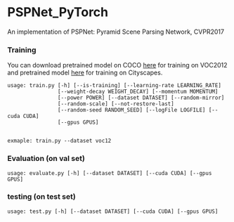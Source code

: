 # PSPNet_PyTorch
An implementation of PSPNet: Pyramid Scene Parsing Network, CVPR2017

### Training

You can download pretrained model on COCO [here](https://pan.baidu.com/s/1iLGtw1byy0rIIZJ5MHrpOg) for training on VOC2012 and pretrained model  [here](https://pan.baidu.com/s/1vTdzYcTnfJ2XT2996JZedg) for training on Cityscapes.

```
usage: train.py [-h] [--is-training] [--learning-rate LEARNING_RATE]
                [--weight-decay WEIGHT_DECAY] [--momentum MOMENTUM]
                [--power POWER] [--dataset DATASET] [--random-mirror]
                [--random-scale] [--not-restore-last]
                [--random-seed RANDOM_SEED] [--logFile LOGFILE] [--cuda CUDA]
                [--gpus GPUS]


exmaple: train.py --dataset voc12
```
### Evaluation (on val set)

```
usage: evaluate.py [-h] [--dataset DATASET] [--cuda CUDA] [--gpus GPUS]

```

### testing (on test set)
```
usage: test.py [-h] [--dataset DATASET] [--cuda CUDA] [--gpus GPUS]
```

